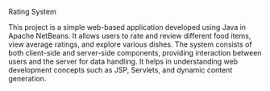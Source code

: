 Rating System

This project is a simple web-based application developed using Java in Apache NetBeans.
It allows users to rate and review different food items, view average ratings, and explore various dishes.
The system consists of both client-side and server-side components, providing interaction between users and the server for data handling.
It helps in understanding web development concepts such as JSP, Servlets, and dynamic content generation.
